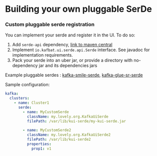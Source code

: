 # Building your own pluggable SerDe

### Custom pluggable serde registration

You can implement your serde and register it in the UI. To do so:

1. Add `serde-api` dependency, [link to maven central](https://central.sonatype.com/artifact/io.kafbat.ui/serde-api)
2. Implement `io.kafbat.ui.serde.api.Serde` interface. See javadoc for implementation requirements.
3. Pack your serde into an uber jar, or provide a directory with no-dependency jar and its dependencies jars

Example pluggable serdes : [kafka-smile-serde](https://github.com/kafbat/ui-serde-smile), [kafka-glue-sr-serde](https://github.com/kafbat/ui-serde-glue)

Sample configuration:

```yaml
kafka:
  clusters:
    - name: Cluster1
      serde:
        - name: MyCustomSerde
          className: my.lovely.org.KafkaUiSerde
          filePath: /var/lib/kui-serde/my-kui-serde.jar
          
        - name: MyCustomSerde2
          className: my.lovely.org.KafkaUiSerde2
          filePath: /var/lib/kui-serde2
          properties:
            prop1: v1
```
